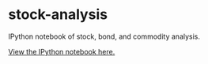 stock-analysis
==============

IPython notebook of stock, bond, and commodity analysis.

[View the IPython notebook here.](http://nbviewer.ipython.org/github/stevetjoa/stock-analysis/blob/master/stock_analysis.ipynb)
